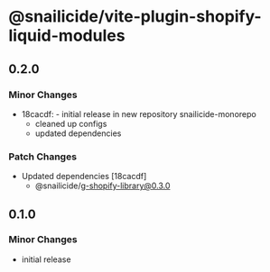 # @snailicide/vite-plugin-shopify-liquid-modules

## 0.2.0

### Minor Changes

-   18cacdf: - initial release in new repository snailicide-monorepo
    -   cleaned up configs
    -   updated dependencies

### Patch Changes

-   Updated dependencies [18cacdf]
    -   @snailicide/g-shopify-library@0.3.0

## 0.1.0

### Minor Changes

-   initial release
